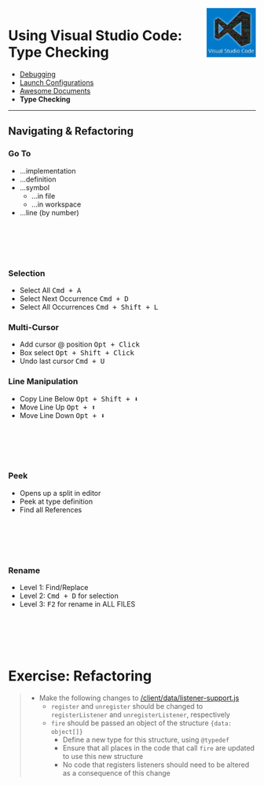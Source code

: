 <img align='right' height=100 src='../../public/vscode.jpg'>

# Using Visual Studio Code: Type Checking

* [Debugging](./debugging.md)
* [Launch Configurations](./launch-configuration.md)
* [Awesome Documents](./markdown.md)
* **Type Checking**

---

## Navigating & Refactoring

### Go To

* ...implementation
* ...definition
* ...symbol
  * ...in file
  * ...in workspace
* ...line (by number)

<br><br><br><br>

### Selection

* Select All <kbd>Cmd + A</kbd>
* Select Next Occurrence <kbd>Cmd + D</kbd>
* Select All Occurrences <kbd>Cmd + Shift + L</kbd>

### Multi-Cursor

* Add cursor @ position <kbd>Opt + Click</kbd>
* Box select <kbd>Opt + Shift + Click</kbd>
* Undo last cursor <kbd>Cmd + U</kbd>

### Line Manipulation

* Copy Line Below <kbd>Opt + Shift + ⬇️</kbd>
* Move Line Up <kbd>Opt + ⬆️</kbd>
* Move Line Down <kbd>Opt + ⬇️</kbd>

<br><br><br><br>

### Peek

* Opens up a split in editor
* Peek at type definition
* Find all References

<br><br><br><br>

### Rename

* Level 1: Find/Replace
* Level 2: <kbd>Cmd + D</kbd> for selection
* Level 3: <kbd>F2</kbd> for rename in ALL FILES

<br><br><br><br>

# Exercise: Refactoring
> * Make the following changes to [/client/data/listener-support.js](/client/data/listener-support.js)
>   * `register` and `unregister` should be changed to `registerListener` and `unregisterListener`, respectively
>   * `fire` should be passed an object of the structure `{data: object[]}`
>      * Define a new type for this structure, using `@typedef`
>      * Ensure that all places in the code that call `fire` are updated to use this new structure
>      * No code that registers listeners should need to be altered as a consequence of this change
